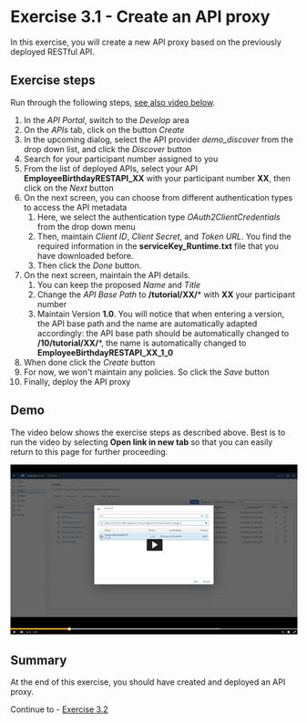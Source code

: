 # Exercise 3.1 - Create an API proxy

In this exercise, you will create a new API proxy based on the previously deployed RESTful API.

## Exercise steps

Run through the following steps, [see also video below](#Demo).
1. In the *API Portal*, switch to the *Develop* area
2. On the *APIs* tab, click on the button *Create*
3. In the upcoming dialog, select the API provider *demo_discover* from the drop down list, and click the *Discover* button
4. Search for your participant number assigned to you
5. From the list of deployed APIs, select your API **EmployeeBirthdayRESTAPI_XX** with your participant number **XX**, then click on the *Next* button
6. On the next screen, you can choose from different authentication types to access the API metadata
   1. Here, we select the authentication type *OAuth2ClientCredentials* from the drop down menu
   2. Then, maintain *Client ID*, *Client Secret*, and *Token URL*. You find the required information in the **serviceKey_Runtime.txt** file that you have downloaded before.
   3. Then click the *Done* button.
7. On the next screen, maintain the API details.
   1. You can keep the proposed *Name* and *Title*
   2. Change the *API Base Path* to **/tutorial/XX/*** with **XX** your participant number
   3. Maintain Version **1.0**. You will notice that when entering a version, the API base path and the name are automatically adapted accordingly: the API base path should be automatically changed to **/10/tutorial/XX/***, the name is automatically changed to **EmployeeBirthdayRESTAPI_XX_1_0**
8. When done click the *Create* button
9. For now, we won't maintain any policies. So click the *Save* button
10. Finally, deploy the API proxy

## Demo

The video below shows the exercise steps as described above. Best is to run the video by selecting **Open link in new tab** so that you can easily return to this page for further proceeding.

[![Create API video](/exercises/ex3/images/APIM_CreateAPIProxy_Thumbnail.png)](https://video.sap.com/media/t/1_80z9vlnx)

## Summary

At the end of this exercise, you should have created and deployed an API proxy.

Continue to - [Exercise 3.2](/exercises/ex3/ex32)
